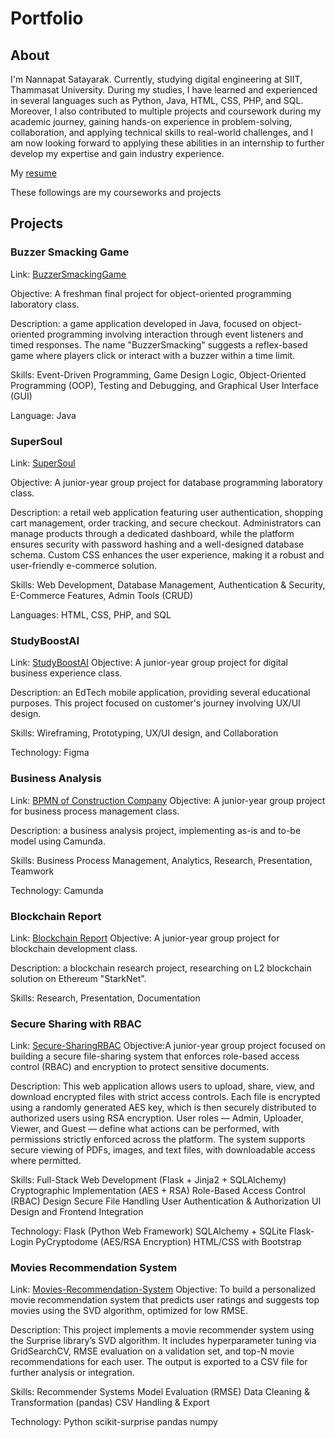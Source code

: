 # Portfolio
## About
I'm Nannapat Satayarak. Currently, studying digital engineering at SIIT, Thammasat University. During my studies, I have learned and experienced in several languages such as Python, Java, HTML, CSS, PHP, and SQL. Moreover, I also contributed to multiple projects and coursework during my academic journey, gaining hands-on experience in problem-solving, collaboration, and applying technical skills to real-world challenges, and I am now looking forward to applying these abilities in an internship to further develop my expertise and gain industry experience.

My [resume](https://github.com/nannapat333/Resume/blob/main/updated_resume.pdf)

These followings are my courseworks and projects

## Projects
### Buzzer Smacking Game
Link: [BuzzerSmackingGame](https://github.com/nannapat333/BuzzerSmackingGame/tree/main)

Objective: A freshman final project for object-oriented programming laboratory class.

Description: a game application developed in Java, focused on object-oriented programming involving interaction through event listeners  and timed responses. The name "BuzzerSmacking" suggests a reflex-based game where players click or interact with a buzzer within a time limit.

Skills: Event-Driven Programming, Game Design Logic, Object-Oriented Programming (OOP), Testing and Debugging, and Graphical User Interface (GUI)

Language: Java

### SuperSoul
Link: [SuperSoul](https://github.com/nannapat333/SuperSoul)

Objective: A junior-year group project for database programming laboratory class.

Description: a retail web application featuring user authentication, shopping cart management, order tracking, and secure checkout. Administrators can manage products through a dedicated dashboard, while the platform ensures security with password hashing and a well-designed database schema. Custom CSS enhances the user experience, making it a robust and user-friendly e-commerce solution.

Skills: Web Development, Database Management, Authentication & Security, E-Commerce Features, Admin Tools (CRUD)

Languages: HTML, CSS, PHP, and SQL

### StudyBoostAI
Link: [StudyBoostAI](https://www.figma.com/design/68KOAQahfZxeo9f8Aw4IoZ/Appication-Project?m=auto&t=hPdyq84VAIH9x7XJ-6)
Objective: A junior-year group project for digital business experience class.

Description: an EdTech mobile application, providing several educational purposes. This project focused on customer's journey involving UX/UI design.

Skills: Wireframing, Prototyping, UX/UI design, and Collaboration

Technology: Figma

### Business Analysis
Link: [BPMN of Construction Company](https://github.com/nannapat333/Business-Analysis)
Objective: A junior-year group project for business process management class.

Description: a business analysis project, implementing as-is and to-be model using Camunda.

Skills: Business Process Management, Analytics, Research, Presentation, Teamwork

Technology: Camunda

### Blockchain Report
Link: [Blockchain Report](https://github.com/nannapat333/Blockchain-Report/blob/main/report.pdf)
Objective: A junior-year group project for blockchain development class.

Description: a blockchain research project, researching on L2 blockchain solution on Ethereum "StarkNet".

Skills: Research, Presentation, Documentation

### Secure Sharing with RBAC
Link: [Secure-SharingRBAC](https://github.com/nannapat333/secure-sharing-RBAC)
Objective:A junior-year group project focused on building a secure file-sharing system that enforces role-based access control (RBAC) and encryption to protect sensitive documents.

Description:
This web application allows users to upload, share, view, and download encrypted files with strict access controls. Each file is encrypted using a randomly generated AES key, which is then securely distributed to authorized users using RSA encryption. User roles — Admin, Uploader, Viewer, and Guest — define what actions can be performed, with permissions strictly enforced across the platform. The system supports secure viewing of PDFs, images, and text files, with downloadable access where permitted.

Skills:
Full-Stack Web Development (Flask + Jinja2 + SQLAlchemy)
Cryptographic Implementation (AES + RSA)
Role-Based Access Control (RBAC) Design
Secure File Handling
User Authentication & Authorization
UI Design and Frontend Integration

Technology:
Flask (Python Web Framework)
SQLAlchemy + SQLite
Flask-Login
PyCryptodome (AES/RSA Encryption)
HTML/CSS with Bootstrap

### Movies Recommendation System
Link: [Movies-Recommendation-System](https://github.com/nannapat333/movie-recommender-svd)
Objective: To build a personalized movie recommendation system that predicts user ratings and suggests top movies using the SVD algorithm, optimized for low RMSE.

Description:
This project implements a movie recommender system using the Surprise library’s SVD algorithm. It includes hyperparameter tuning via GridSearchCV, RMSE evaluation on a validation set, and top-N movie recommendations for each user. The output is exported to a CSV file for further analysis or integration.

Skills:
Recommender Systems
Model Evaluation (RMSE)
Data Cleaning & Transformation (pandas)
CSV Handling & Export

Technology:
Python
scikit-surprise
pandas
numpy
